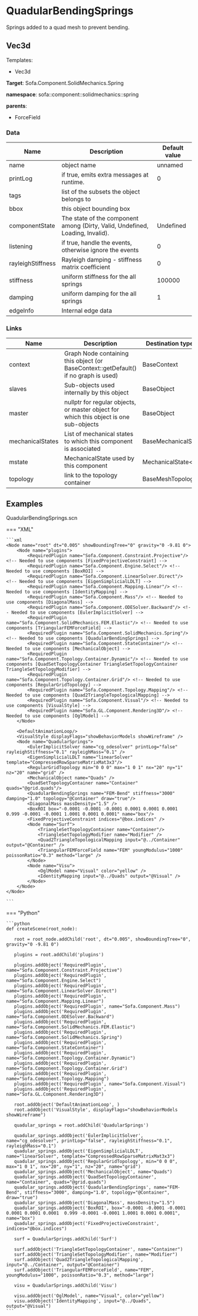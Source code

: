 <!-- generate_doc -->
# QuadularBendingSprings

Springs added to a quad mesh to prevent bending.


## Vec3d

Templates:

- Vec3d

__Target__: Sofa.Component.SolidMechanics.Spring

__namespace__: sofa::component::solidmechanics::spring

__parents__:

- ForceField

### Data

<table>
    <thead>
        <tr>
            <th>Name</th>
            <th>Description</th>
            <th>Default value</th>
        </tr>
    </thead>
    <tbody>
	<tr>
		<td>name</td>
		<td>
object name
		</td>
		<td>unnamed</td>
	</tr>
	<tr>
		<td>printLog</td>
		<td>
if true, emits extra messages at runtime.
		</td>
		<td>0</td>
	</tr>
	<tr>
		<td>tags</td>
		<td>
list of the subsets the object belongs to
		</td>
		<td></td>
	</tr>
	<tr>
		<td>bbox</td>
		<td>
this object bounding box
		</td>
		<td></td>
	</tr>
	<tr>
		<td>componentState</td>
		<td>
The state of the component among (Dirty, Valid, Undefined, Loading, Invalid).
		</td>
		<td>Undefined</td>
	</tr>
	<tr>
		<td>listening</td>
		<td>
if true, handle the events, otherwise ignore the events
		</td>
		<td>0</td>
	</tr>
	<tr>
		<td>rayleighStiffness</td>
		<td>
Rayleigh damping - stiffness matrix coefficient
		</td>
		<td>0</td>
	</tr>
	<tr>
		<td>stiffness</td>
		<td>
uniform stiffness for the all springs
		</td>
		<td>100000</td>
	</tr>
	<tr>
		<td>damping</td>
		<td>
uniform damping for the all springs
		</td>
		<td>1</td>
	</tr>
	<tr>
		<td>edgeInfo</td>
		<td>
Internal edge data
		</td>
		<td></td>
	</tr>

</tbody>
</table>

### Links


| Name | Description | Destination type name |
| ---- | ----------- | --------------------- |
|context|Graph Node containing this object (or BaseContext::getDefault() if no graph is used)|BaseContext|
|slaves|Sub-objects used internally by this object|BaseObject|
|master|nullptr for regular objects, or master object for which this object is one sub-objects|BaseObject|
|mechanicalStates|List of mechanical states to which this component is associated|BaseMechanicalState|
|mstate|MechanicalState used by this component|MechanicalState&lt;Vec3d&gt;|
|topology|link to the topology container|BaseMeshTopology|

## Examples 

QuadularBendingSprings.scn

=== "XML"

    ```xml
    <Node name="root" dt="0.005" showBoundingTree="0" gravity="0 -9.81 0">
        <Node name="plugins">
            <RequiredPlugin name="Sofa.Component.Constraint.Projective"/> <!-- Needed to use components [FixedProjectiveConstraint] -->
            <RequiredPlugin name="Sofa.Component.Engine.Select"/> <!-- Needed to use components [BoxROI] -->
            <RequiredPlugin name="Sofa.Component.LinearSolver.Direct"/> <!-- Needed to use components [EigenSimplicialLDLT] -->
            <RequiredPlugin name="Sofa.Component.Mapping.Linear"/> <!-- Needed to use components [IdentityMapping] -->
            <RequiredPlugin name="Sofa.Component.Mass"/> <!-- Needed to use components [DiagonalMass] -->
            <RequiredPlugin name="Sofa.Component.ODESolver.Backward"/> <!-- Needed to use components [EulerImplicitSolver] -->
            <RequiredPlugin name="Sofa.Component.SolidMechanics.FEM.Elastic"/> <!-- Needed to use components [TriangularFEMForceField] -->
            <RequiredPlugin name="Sofa.Component.SolidMechanics.Spring"/> <!-- Needed to use components [QuadularBendingSprings] -->
            <RequiredPlugin name="Sofa.Component.StateContainer"/> <!-- Needed to use components [MechanicalObject] -->
            <RequiredPlugin name="Sofa.Component.Topology.Container.Dynamic"/> <!-- Needed to use components [QuadSetTopologyContainer TriangleSetTopologyContainer TriangleSetTopologyModifier] -->
            <RequiredPlugin name="Sofa.Component.Topology.Container.Grid"/> <!-- Needed to use components [RegularGridTopology] -->
            <RequiredPlugin name="Sofa.Component.Topology.Mapping"/> <!-- Needed to use components [Quad2TriangleTopologicalMapping] -->
            <RequiredPlugin name="Sofa.Component.Visual"/> <!-- Needed to use components [VisualStyle] -->
            <RequiredPlugin name="Sofa.GL.Component.Rendering3D"/> <!-- Needed to use components [OglModel] -->
        </Node>
    
        <DefaultAnimationLoop/>
        <VisualStyle displayFlags="showBehaviorModels showWireframe" />
        <Node name="QuadularSprings">
            <EulerImplicitSolver name="cg_odesolver" printLog="false"  rayleighStiffness="0.1" rayleighMass="0.1" />
            <EigenSimplicialLDLT name="linearSolver" template="CompressedRowSparseMatrixMat3x3"/>
            <RegularGridTopology min="0 0 0" max="1 0 1" nx="20" ny="1" nz="20" name="grid" />
            <MechanicalObject name="Quads" />
            <QuadSetTopologyContainer name="Container" quads="@grid.quads"/>
            <QuadularBendingSprings name="FEM-Bend" stiffness="3000" damping="1.0" topology="@Container" draw="true"/>
            <DiagonalMass massDensity="1.5" />
            <BoxROI box="-0.0001 -0.0001 -0.0001 0.0001 0.0001 0.0001  0.999 -0.0001 -0.0001 1.0001 0.0001 0.0001" name="box"/>
            <FixedProjectiveConstraint indices="@box.indices" />
            <Node name="Surf">
                <TriangleSetTopologyContainer name="Container"/>
                <TriangleSetTopologyModifier name="Modifier" />
                <Quad2TriangleTopologicalMapping input="@../Container" output="@Container" />
                <TriangularFEMForceField name="FEM" youngModulus="1000" poissonRatio="0.3" method="large" />
            </Node>
            <Node name="Visu">
                <OglModel name="Visual" color="yellow" />
                <IdentityMapping input="@../Quads" output="@Visual" />
            </Node>
        </Node>
    </Node>

    ```

=== "Python"

    ```python
    def createScene(root_node):

       root = root_node.addChild('root', dt="0.005", showBoundingTree="0", gravity="0 -9.81 0")

       plugins = root.addChild('plugins')

       plugins.addObject('RequiredPlugin', name="Sofa.Component.Constraint.Projective")
       plugins.addObject('RequiredPlugin', name="Sofa.Component.Engine.Select")
       plugins.addObject('RequiredPlugin', name="Sofa.Component.LinearSolver.Direct")
       plugins.addObject('RequiredPlugin', name="Sofa.Component.Mapping.Linear")
       plugins.addObject('RequiredPlugin', name="Sofa.Component.Mass")
       plugins.addObject('RequiredPlugin', name="Sofa.Component.ODESolver.Backward")
       plugins.addObject('RequiredPlugin', name="Sofa.Component.SolidMechanics.FEM.Elastic")
       plugins.addObject('RequiredPlugin', name="Sofa.Component.SolidMechanics.Spring")
       plugins.addObject('RequiredPlugin', name="Sofa.Component.StateContainer")
       plugins.addObject('RequiredPlugin', name="Sofa.Component.Topology.Container.Dynamic")
       plugins.addObject('RequiredPlugin', name="Sofa.Component.Topology.Container.Grid")
       plugins.addObject('RequiredPlugin', name="Sofa.Component.Topology.Mapping")
       plugins.addObject('RequiredPlugin', name="Sofa.Component.Visual")
       plugins.addObject('RequiredPlugin', name="Sofa.GL.Component.Rendering3D")

       root.addObject('DefaultAnimationLoop', )
       root.addObject('VisualStyle', displayFlags="showBehaviorModels showWireframe")

       quadular_springs = root.addChild('QuadularSprings')

       quadular_springs.addObject('EulerImplicitSolver', name="cg_odesolver", printLog="false", rayleighStiffness="0.1", rayleighMass="0.1")
       quadular_springs.addObject('EigenSimplicialLDLT', name="linearSolver", template="CompressedRowSparseMatrixMat3x3")
       quadular_springs.addObject('RegularGridTopology', min="0 0 0", max="1 0 1", nx="20", ny="1", nz="20", name="grid")
       quadular_springs.addObject('MechanicalObject', name="Quads")
       quadular_springs.addObject('QuadSetTopologyContainer', name="Container", quads="@grid.quads")
       quadular_springs.addObject('QuadularBendingSprings', name="FEM-Bend", stiffness="3000", damping="1.0", topology="@Container", draw="true")
       quadular_springs.addObject('DiagonalMass', massDensity="1.5")
       quadular_springs.addObject('BoxROI', box="-0.0001 -0.0001 -0.0001 0.0001 0.0001 0.0001  0.999 -0.0001 -0.0001 1.0001 0.0001 0.0001", name="box")
       quadular_springs.addObject('FixedProjectiveConstraint', indices="@box.indices")

       surf = QuadularSprings.addChild('Surf')

       surf.addObject('TriangleSetTopologyContainer', name="Container")
       surf.addObject('TriangleSetTopologyModifier', name="Modifier")
       surf.addObject('Quad2TriangleTopologicalMapping', input="@../Container", output="@Container")
       surf.addObject('TriangularFEMForceField', name="FEM", youngModulus="1000", poissonRatio="0.3", method="large")

       visu = QuadularSprings.addChild('Visu')

       visu.addObject('OglModel', name="Visual", color="yellow")
       visu.addObject('IdentityMapping', input="@../Quads", output="@Visual")
    ```

